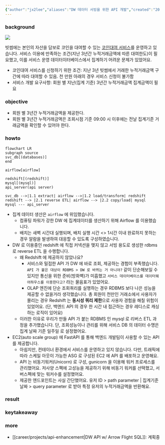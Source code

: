 ```yaml
---
{"author":"jx2lee","aliases":"DW 데이터 서빙을 위한 API 개발","created":"2025-09-02T22:31:10.310+09:00","last-updated":"2025-09-02 22:31","tags":null,"project":{"include":true,"status":"done","root":true,"company":"Bithumb","duration":"2025.06 - 2025.07"},"dg-publish":true,"dg-home-link":false,"dg-show-local-graph":true,"dg-show-backlinks":true,"dg-show-toc":false,"dg-show-inline-title":false,"dg-show-file-tree":false,"dg-enable-search":true,"dg-link-preview":true,"dg-show-tags":false,"dg-pass-frontmatter":false,"permalink":"/career/projects/api-serving/","dgShowBacklinks":true,"dgShowLocalGraph":true,"dgEnableSearch":true,"dgLinkPreview":true,"dgPassFrontmatter":true,"noteIcon":""}
---
```



### background
![](https://i.imgur.com/ea1RXLh.png)

빗썸에는 본인의 자산을 담보로 코인을 대여할 수 있는 [코인대여 서비스](https://www.bithumb.com/react/lending-plus/quiz)를 운영하고 있습니다. 서비스 이용에 만족하는 조건(지난 3년간 누적거래금액에 따른 대여한도)이 필요했고, 이를 서비스 운영 데이터이터베이스에서 집계하기 어려운 문제가 있었어요.

- 코인대여 서비스를 신청하기 위한 조건: 지난 3년 빗썸에서 거래한 누적거래금액 구간에 따라 대여할 수 있음. 천 만원 아래의 경우 서비스 신청이 불가함
- 서비스 개발 요구사항: 회원 별 지난(집계 기준) 3년간 누적거래금액 집계금액이 필요

### objective
- 회원 별 3년간 누적거래금액을 제공한다.
- 회원 별 3년간 누적거래금액은 조회시점 기준 09:00 시 이후에는 전날 집계기준 거래금액을 확인할 수 있어야 한다.


### howto
```mermaid
flowchart LR
subgraph source
svc_db[(databases)]
end

airflow[airflow]

redshift[(redshift)]
mysql[(mysql)]
api_server(api server)

svc_db -->|1.1 extract| airflow -->|1.2 load/transform| redshift
redshift --> |2.1 reverse ETL| airflow --> |2.2 copy/load| mysql
mysql --- api_server
```
- 집계 데이터 생산은 `airflow` 에 위임했습니다.
    - 컴퓨팅 파워가 강한 DW 에 집계데이터를 생산하기 위해 Airflow 를 이용했습니다.
    - 배치는 새벽 시간대 실행되며, 배치 실행 시간 <> 1시간 이내 완료하지 못하는 경우 알람을 발생하여 대응할 수 있도록 구성하였습니다. 
- DW 로 이용중인 redshift 에 직접 커넥션을 맺지 않고 서빙 용도로 생성한 rdbms 로 reverse ETL 을 수행합니다.
    - 왜 Redshift 에 제공하지 않았나요?
        - 서비스와 밀접한 API 가 DW 에 바로 조회, 제공하는 경험이 부족했습니다. `API 가 붙은 대상이 RDBMS > DW 로 바뀌는 거 아니야?` 같이 단순해보일 수 있지만 통신을 위한 준비(방화벽)가 미흡했고 `서비스 데이터베이스를 데이터웨어하우스를 이용한다고?` 라는 물음표가 있었어요.
        - OLAP 엔진에 단순 조회쿼리를 실행하는 경우 RDBMS 보다 나은 성능을 제공할 수 없을거라 생각했습니다. 총 회원이 천만인 거래소에서 사용자가 몰리는 경우 Redshift 는 **동시성 쿼리 제한**으로 사용자 경험을 해칠 위험이 있었어요. (단, 백엔드 API 의 경우 한 시간 내 접근하는 경우 레디스로 캐싱하는 로직이 있어요)
    - 이러한 이유로 우리가 만들 API 가 붙는 RDBMS 인 mysql 로 리버스 ETL 과정을 추가했습니다. 단, 조회성능이나 관리를 위해 서비스 DB 의 데이터 수명은 집계 날짜 기준 일주일 로 설정했어요.
- EC2(auto scale group) 에 FastAPI 를 통해 백엔드 개발팀이 사용할 수 있는 API 를 제공합니다.
    - 아쉽지만, 컨테이너 환경에서 서비스를 운영하고 있지 않습니다. 다만, 트래픽에 따라 스케일 아웃이 가능한 ASG 로 구성된 EC2 에 API 를 배포하고 운영해요.
    - API 는 비동기워커(Unicorn) 로 구성, gunicorn 을 이용해 워커 프로세스를 관리했어요. 저사양 스펙에 고성능을 제공하기 위해 비동기 워커를 선택했고, 서버스펙에 맞는 워커수를 설정했어요.
    - 제공한 엔드포인트는 사실 간단했어요. 유저 ID > path parameter | 집계기준 날짜 > query parameter 로 받아 특정 유저의 누적거래금액을 반환해요. 


### result

### keytakeaway

### more
- [[career/projects/api-enhancement\|DW API w/ Arrow Flight SQL]]: 계획중